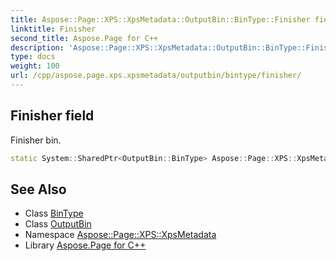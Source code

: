 ```yaml
---
title: Aspose::Page::XPS::XpsMetadata::OutputBin::BinType::Finisher field
linktitle: Finisher
second_title: Aspose.Page for C++
description: 'Aspose::Page::XPS::XpsMetadata::OutputBin::BinType::Finisher field. Finisher bin in C++.'
type: docs
weight: 100
url: /cpp/aspose.page.xps.xpsmetadata/outputbin/bintype/finisher/
---
```

## Finisher field


Finisher bin.

```cpp
static System::SharedPtr<OutputBin::BinType> Aspose::Page::XPS::XpsMetadata::OutputBin::BinType::Finisher
```

## See Also

* Class [BinType](../)
* Class [OutputBin](../../)
* Namespace [Aspose::Page::XPS::XpsMetadata](../../../)
* Library [Aspose.Page for C++](../../../../)
